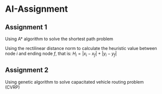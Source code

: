 # AI-Assignment

## Assignment 1
Using A* algorithm to solve the shortest path problem

Using the rectilinear distance norm to calculate the heuristic value between node $i$  and ending node $f$, that is: $H_{i}=|x_{i}-x_{f}|+|y_{i}-y_{f}|$


## Assignment 2
Using genetic algorithm to solve capacitated vehicle routing problem (CVRP) 
